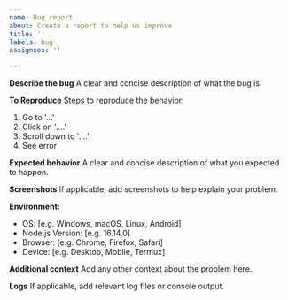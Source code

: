 ```yaml
---
name: Bug report
about: Create a report to help us improve
title: ''
labels: bug
assignees: ''

---
```


**Describe the bug**
A clear and concise description of what the bug is.

**To Reproduce**
Steps to reproduce the behavior:
1. Go to '...'
2. Click on '....'
3. Scroll down to '....'
4. See error

**Expected behavior**
A clear and concise description of what you expected to happen.

**Screenshots**
If applicable, add screenshots to help explain your problem.

**Environment:**
 - OS: [e.g. Windows, macOS, Linux, Android]
 - Node.js Version: [e.g. 16.14.0]
 - Browser: [e.g. Chrome, Firefox, Safari]
 - Device: [e.g. Desktop, Mobile, Termux]

**Additional context**
Add any other context about the problem here.

**Logs**
If applicable, add relevant log files or console output. 